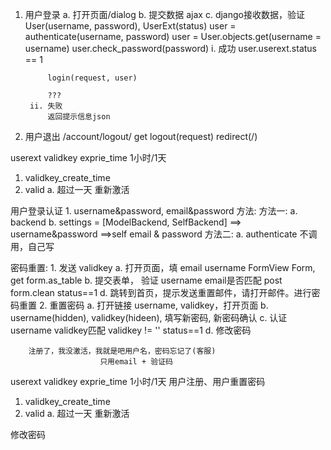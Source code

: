 1. 用户登录
    a. 打开页面/dialog
    b. 提交数据
        ajax
    c. django接收数据，验证
        User(username, password), UserExt(status)
        user = authenticate(username, password)
            user = User.objects.get(username = username)
            user.check_password(password)
        i. 成功
            user.userext.status == 1

            login(request, user)

            ???
        ii. 失败
            返回提示信息json

2. 用户退出
    /account/logout/
    get
        logout(request)
        redirect(/)



userext
validkey exprie_time 1小时/1天
1. validkey_create_time
2. valid
    a. 超过一天
       重新激活

用户登录认证
    1. username&password, email&password
    方法:
        方法一:
            a. backend
            b. settings = [ModelBackend, SelfBackend]
                ==> username&password
                ==>self email & password
        方法二:
            a. authenticate
                不调用，自己写


密码重置:
    1. 发送 validkey
        a. 打开页面，填 email username FormView Form, get form.as_table
        b. 提交表单， 验证 username email是否匹配 post form.clean status==1
        d. 跳转到首页，提示发送重置邮件，请打开邮件。进行密码重置
    2. 重置密码
        a. 打开链接 username, validkey，打开页面
        b. username(hidden), validkey(hideen), 填写新密码, 新密码确认
        c. 认证username validkey匹配 validkey != '' status==1
        d. 修改密码

        注册了，我没激活，我就是吧用户名，密码忘记了(客服)
                        只用email + 验证码



userext
validkey exprie_time 1小时/1天
用户注册、用户重置密码
1. validkey_create_time
2. valid
    a. 超过一天
       重新激活

修改密码
